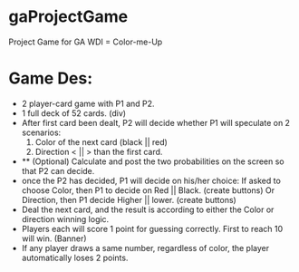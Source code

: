 # gaProjectGame
Project Game for GA WDI = Color-me-Up
# Game Des:
- 2 player-card game with P1 and P2.
- 1 full deck of 52 cards. (div)
- After first card been dealt, P2 will decide whether P1 will speculate on 2 scenarios:
  1. Color of the next card (black || red)
  2. Direction < || > than the first card.
- ** (Optional) Calculate and post the two probabilities on the screen so that P2 can decide.
- once the P2 has decided, P1 will decide on his/her choice:
  If asked to choose Color, then P1 to decide on Red || Black. (create buttons)
  Or Direction, then P1 decide Higher || lower. (create buttons)
- Deal the next card, and the result is according to either the Color or direction winning logic.
- Players each will score 1 point for guessing correctly. First to reach 10 will win.
 (Banner)
- If any player draws a same number, regardless of color, the player automatically loses 2 points. 
